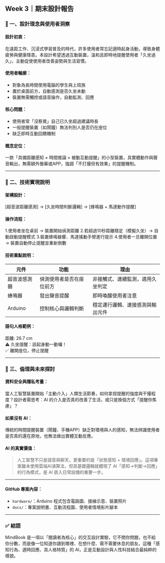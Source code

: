 ## Week 3｜期末設計報告

### 🧠 一、設計理念與使用者洞察

#### 設計初衷：
在遠距工作、沉浸式學習普及的時代，許多使用者常忘記適時起身活動，導致身體疲勞與健康隱患。本設計希望透過互動裝置，溫和且即時地提醒使用者「久坐過久」，主動促使使用者改善姿勢與生活習慣。

#### 使用者輪廓：

* 對象為長時間使用電腦的學生與上班族
* 置於桌面前方，自動感測是否久坐未動
* 裝置無需觸控或語音操作，自動監測、回應

#### 核心問題：

* 使用者常「沒察覺」自己已久坐超過建議時長
* 一般提醒裝置（如鬧鐘）無法判別人是否仍在座位
* 缺乏即時互動回饋機制

#### 概念定位：

一款「具備距離感知 × 時間推論 × 被動互動提醒」的小型裝置，具實體動作與聲音輸出，無需額外螢幕或APP，強調「不打擾但有效果」的提醒機制。

---

### 🧰 二、技術實現說明

#### 架構設計：

[超音波距離感測] → [久坐時間判斷邏輯] → [蜂鳴器 + 馬達動作提醒]

#### 操作流程：

1.使用者坐在桌前 → 裝置開始偵測距離
2.若超過10秒距離穩定（模擬久坐）→ 自動啟動提醒模式
3.裝置蜂鳴器響、馬達搖動手臂進行提示
4.使用者一旦離開位置 → 裝置自動停止提醒並重新倒數

#### 技術重點說明：

| 元件                     | 功能           | 理由                      |
| ---------------------- | ------------ | ----------------------- |
| 超音波感測器 |偵測使用者是否在座位前方  | 非接觸式、連續監測，適用久坐判定          |
| 蜂鳴器             | 發出聲音提醒 | 	即時喚醒使用者注意 |
| Arduino       | 	控制核心與邏輯判斷       | 穩定運行邏輯、連接感測與輸出元件      |

#### 語句人格範例：

距離: 26.7 cm  
⚠ 久坐提醒：該起身動一動囉！  
✅ 離開座位，停止提醒

---

### 🔐 三、倫理與未來探討

#### 資料安全與隱私考量：

當人工智慧裝置開始「主動介入」人類生活節奏，如何拿捏提醒的強度與干擾程度？設計者需思考：AI 的介入是否真的改善了生活，或只是換個方式「提醒你焦慮」？


#### 如果沒有 AI：

傳統的時間提醒裝置（鬧鐘、手機APP）缺乏對環境與人的感知，無法辨識使用者是否真的還在原地，也無法做出實體互動反應。

#### AI 的真實價值：

> 人工智慧不只是語音與聊天，更重要的是「狀態感知 + 情境回應」。這項專案雖未使用雲端AI演算法，但其基礎邏輯就體現了 AI「感知→判斷→回應」的行為模式，是 AI 嵌入日常設備的重要一步。
---

#### GitHub 專案內容：

* `hardware/`：Arduino 程式包含電路圖、接線示意、裝置照片
* `docs/`：專案說明書、互動流程圖、使用者情境影片腳本

---

### ✅ 結語

MindBook 是一項以「閱讀者為核心」的交互設計實驗，它不問你問題，也不給你分數，而是像一位知道你讀到哪裡、在想什麼、需不需要休息的朋友。這種「感知行為、適時回應、具人格特質」的 AI，正是互動設計與人性科技結合最純粹的樣貌。
